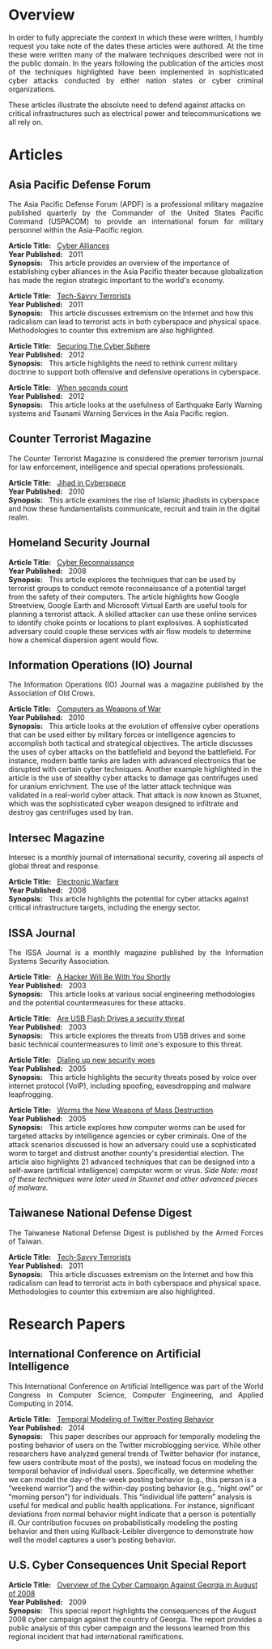 # Overview 
<p align="justify">
In order to fully appreciate the context in which these were written, I humbly request you take note of the dates these articles were authored. At the time these were written many of the malware techniques described were not in the public domain. In the years following the publication of the articles most of the techniques highlighted have been implemented in sophisticated cyber attacks conducted by either nation states or cyber criminal organizations.

These articles illustrate the absolute need to defend against attacks on critical infrastructures such as electrical power and telecommunications we all rely on.
</p>
   
# Articles

## Asia Pacific Defense Forum

<p align="justify"> 
The Asia Pacific Defense Forum (APDF) is a professional military magazine published quarterly by the Commander of the United States Pacific Command (USPACOM) to provide an international forum for military personnel within the Asia-Pacific region. 
</p>


<b>Article Title:</b> &nbsp; <a href="https://github.com/johnbumgarner/published_work/blob/master/Asia%20Pacific%20Defense%20Forum%20(APDF)/Cyber%20Alliances%20-%20FY2011/The%20emerging%20importance%20of%20cyber%20alliances%20in%20the%20Asia%20Pacific.pdf"> Cyber Alliances</a><br>
<b>Year Published:</b> &nbsp; 2011<br>
<b>Synopsis:</b> &nbsp; This article provides an overview of the importance of establishing cyber alliances in the Asia Pacific theater because globalization has made the region strategic important to the world's economy.

<b>Article Title:</b>  &nbsp; <a href="https://github.com/johnbumgarner/published_work/blob/master/Asia%20Pacific%20Defense%20Forum%20(APDF)/Tech-Savvy%20Terrorists%20-%20FY2011/Tech-Savvy%20Terrorists.pdf">Tech-Savvy Terrorists</a><br>
<b>Year Published:</b> &nbsp; 2011<br>
<b>Synopsis:</b> &nbsp; This article discusses extremism on the Internet and how this radicalism can lead to terrorist acts in both cyberspace and physical space.  Methodologies to counter this extremism are also highlighted. 

<b>Article Title:</b> &nbsp; <a href="https://github.com/johnbumgarner/published_work/blob/master/Asia%20Pacific%20Defense%20Forum%20(APDF)/Securing%20the%20Cyber%20Sphere%20-%20FY2012/Securing%20The%20Cyber%20Sphere.pdf"> Securing The Cyber Sphere</a><br>
<b>Year Published:</b> &nbsp; 2012<br>
<b>Synopsis:</b> &nbsp; This article highlights the need to rethink current military doctrine to support both offensive and defensive operations in cyberspace. 

<b>Article Title:</b> &nbsp; <a href="https://github.com/johnbumgarner/published_work/blob/master/Asia%20Pacific%20Defense%20Forum%20(APDF)/When%20seconds%20count%20-%20FY2012/When%20seconds%20count.pdf">When seconds count</a><br>
<b>Year Published:</b> &nbsp; 2012<br>
<b>Synopsis:</b> &nbsp; This article looks at the usefulness of Earthquake Early Warning systems and Tsunami Warning Services in the Asia Pacific region. 

## Counter Terrorist Magazine
<p align="justify">
The Counter Terrorist Magazine is considered the premier terrorism journal for law enforcement, intelligence and special operations professionals.
</p>

<b>Article Title:</b> &nbsp; <a href="https://github.com/johnbumgarner/published_work/blob/master/Counter%20Terrorist%20Magazine/Jihad%20in%20%20Cyberspace.pdf">Jihad in Cyberspace</a><br>
<b>Year Published:</b> &nbsp; 2010<br>
<b>Synopsis:</b> &nbsp;  This article examines the rise of Islamic jihadists in cyberspace and how these fundamentalists communicate, recruit and train in the digital realm. 

## Homeland Security Journal

<b>Article Title:</b> &nbsp; <a href="https://github.com/johnbumgarner/published_work/blob/master/Homeland%20Security%20Journal/%20Homeland%20Security%20Journal%20-%20Cyber%20Reconnaissance%20-%20Feb%202008.pdf">Cyber Reconnaissance</a><br>
<b>Year Published:</b> &nbsp; 2008<br>
<b>Synopsis:</b> &nbsp;  This article explores the techniques that can be used by terrorist groups to conduct remote reconnaissance of a potential target from the safety of their computers.  The article highlights how Google Streetview, Google Earth and Microsoft Virtual Earth are useful tools for planning a terrorist attack.  A skilled attacker can use these online services to identify choke points or locations to plant explosives.  A sophisticated adversary could couple these services with air flow models to determine how a chemical dispersion agent would flow.  

## Information Operations (IO) Journal
<p align="justify">
The Information Operations (IO) Journal was a magazine published by the Association of Old Crows. 
</p>

<b>Article Title:</b> &nbsp; <a href="https://github.com/johnbumgarner/published_work/blob/master/Information%20Operations%20(IO)%20Journal/Computers%20as%20Weapons%20of%20War.pdf">Computers as Weapons of War</a><br>
<b>Year Published:</b> &nbsp; 2010<br>
<b>Synopsis:</b> &nbsp; This article looks at the evolution of offensive cyber operations that can be used either by military forces or intelligence agencies to accomplish both tactical and strategical objectives.  The article discusses the uses of cyber attacks on the battlefield and beyond the battlefield.  For instance, modern battle tanks are laden with advanced electronics that be disrupted with certain cyber techniques.  Another example highlighted in the article is the use of stealthy cyber attacks to damage gas centrifuges used for uranium enrichment.  The use of the latter attack technique was validated in a real-world cyber attack.  That attack is now known as Stuxnet, which was the sophisticated cyber weapon designed to infiltrate and destroy gas centrifuges used by Iran. 

## Intersec Magazine
<p align="justify">
Intersec is a monthly journal of international security, covering all aspects of global threat and response.
</p>

<b>Article Title:</b>  &nbsp; <a href="https://github.com/johnbumgarner/published_work/blob/master/Intersec%20Magazine/Intersec%20Magazine%20-%20Electronic%20Warfare%20-%20Apr%202008.pdf">Electronic Warfare</a><br>
<b>Year Published:</b> &nbsp; 2008<br>
<b>Synopsis:</b> &nbsp; This article highlights the potential for cyber attacks against critical infrastructure targets, including the energy sector. 

## ISSA Journal 
<p align="justify">
The ISSA Journal is a monthly magazine published by the Information Systems Security Association.  
</p>

<b>Article Title:</b>  &nbsp; <a href="https://github.com/johnbumgarner/published_work/blob/master/ISSA%20Journal/A%20Hacker%20Will%20Be%20With%20You%20Shortly%20-%20FY2003/A%20Hacker%20Will%20Be%20With%20You%20Shortly%20-%20Nov%202003%20-%20ISSA%20Journal.pdf">A Hacker Will Be With You Shortly</a><br>
<b>Year Published:</b> &nbsp; 2003<br>
<b>Synopsis:</b> &nbsp; This article looks at various social engineering methodologies and the potential countermeasures for these attacks.  

<b>Article Title:</b>  &nbsp; <a href="https://github.com/johnbumgarner/published_work/blob/master/ISSA%20Journal/Are%20USB%20Flash%20Drives%20a%20security%20threat%20-%20FY2003/Are%20USB%20Flash%20Drives%20a%20security%20threat%20to%20the%20enterprise%20-%20Dec%202003%20-%20ISSA%20Journal.pdf">Are USB Flash Drives a security threat</a><br>
<b>Year Published:</b> &nbsp; 2003<br>
<b>Synopsis:</b> &nbsp; This article explores the threats from USB drives and some basic technical countermeasures to limit one's exposure to this threat.

<b>Article Title:</b>  &nbsp; <a href="https://github.com/johnbumgarner/published_work/blob/master/ISSA%20Journal/Dialing%20up%20new%20security%20woes%20-%20FY2005/Dialing%20up%20new%20security%20woes%20-%20Apr%202005%20-%20ISSA%20Journal.pdf">Dialing up new security woes</a><br>
<b>Year Published:</b> &nbsp; 2005<br>
<b>Synopsis:</b> &nbsp; This article highlights the security threats posed by voice over internet protocol (VoIP), including spoofing, eavesdropping and malware leapfrogging.

<b>Article Title:</b>  &nbsp; <a href="https://github.com/johnbumgarner/published_work/blob/master/ISSA%20Journal/Worms%20the%20New%20Weapons%20of%20Mass%20Destruction%20-%20FY2005/Worms%20the%20New%20Weapons%20of%20Mass%20Destruction%20-%20Jan%202005%20-%20ISSA%20Journal.pdf">Worms the New Weapons of Mass Destruction</a><br>
<b>Year Published:</b> &nbsp; 2005<br>
<b>Synopsis:</b> &nbsp; This article explores how computer worms can be used for targeted attacks by intelligence agencies or cyber criminals.  One of the attack scenarios discussed is how an adversary could use a sophisticated worm to target and distrust another county's presidential election.  The article also highlights 21 advanced techniques that can be designed into a self-aware (artificial intelligence) computer worm or virus.  _Side Note: most of these techniques were later used in Stuxnet and other advanced pieces of malware._

## Taiwanese National Defense Digest 
<p align="justify">
The Taiwanese National Defense Digest is published by the Armed Forces of Taiwan.
</p>

<b>Article Title:</b>  &nbsp; <a href="https://github.com/johnbumgarner/published_work/blob/master/Taiwanese%20National%20Defense%20Digest/Tech-savvy%20Terrorists.pdf">Tech-Savvy Terrorists</a><br>
<b>Year Published:</b> &nbsp; 2011<br>
<b>Synopsis:</b> &nbsp; This article discusses extremism on the Internet and how this radicalism can lead to terrorist acts in both cyberspace and physical space.  Methodologies to counter this extremism are also highlighted. 

# Research Papers 

## International Conference on Artificial Intelligence
<p align="justify">
This International Conference on Artificial Intelligence was part of the World Congress in Computer Science, Computer Engineering, and Applied Computing in 2014.
</p>

<b>Article Title:</b>  &nbsp; <a href="https://github.com/johnbumgarner/published_articles_and_research_papers/blob/master/ICAI%20Conference/Temporal%20Modeling%20of%20Twitter%20Posting%20Behavior.pdf">Temporal Modeling of Twitter Posting Behavior</a><br>
<b>Year Published:</b> &nbsp; 2014<br>
<b>Synopsis:</b> &nbsp; This paper describes our approach for temporally modeling the posting behavior of users on the Twitter microblogging service. While other researchers have analyzed general trends of Twitter behavior (for instance, few users contribute most of the posts), we instead focus on modeling the temporal behavior of individual users. Specifically, we determine whether we can model the day-of-the-week posting behavior (e.g., this person is a “weekend warrior”) and the within-day posting behavior (e.g., “night owl” or “morning person”) for individuals. This “individual life pattern” analysis is useful for medical and public health applications. For instance, significant deviations from normal behavior might indicate that a person is potentially ill. Our contribution focuses on probabilistically modeling the posting behavior and then using Kullback-Leibler divergence to demonstrate how well the model captures a user’s posting behavior.

## U.S. Cyber Consequences Unit Special Report

<b>Article Title:</b>  &nbsp; <a href="https://github.com/johnbumgarner/published_articles_and_research_papers/blob/master/US-CCU%20Reports/US-CCU%20Georgia%20Cyber%20Campaign%20Overview.pdf">Overview of the Cyber Campaign Against Georgia in August of 2008</a><br>
<b>Year Published:</b> &nbsp; 2009<br>
<b>Synopsis:</b> &nbsp; This special report highlights the consequences of the August 2008 cyber campaign against the country of Georgia. The report provides a public analysis of this cyber campaign and the lessons learned from this regional incident that had international ramifications.




